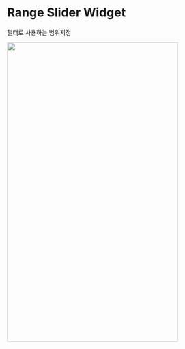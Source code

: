 # Range Slider Widget

필터로 사용하는 범위지정 

<img src="https://user-images.githubusercontent.com/78334483/107336744-d30bc980-6afc-11eb-8183-60bc89b4105c.gif"  width="400" height="700">
